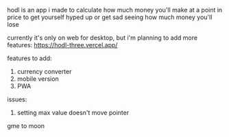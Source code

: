 hodl is an app i made to calculate how much money you'll make at a point in price to get yourself hyped up or get sad seeing how much money you'll lose

currently it's only on web for desktop, but i'm planning to add more features:
https://hodl-three.vercel.app/



features to add:
1. currency converter
2. mobile version
3. PWA


issues:
1. setting max value doesn't move pointer


gme to moon 